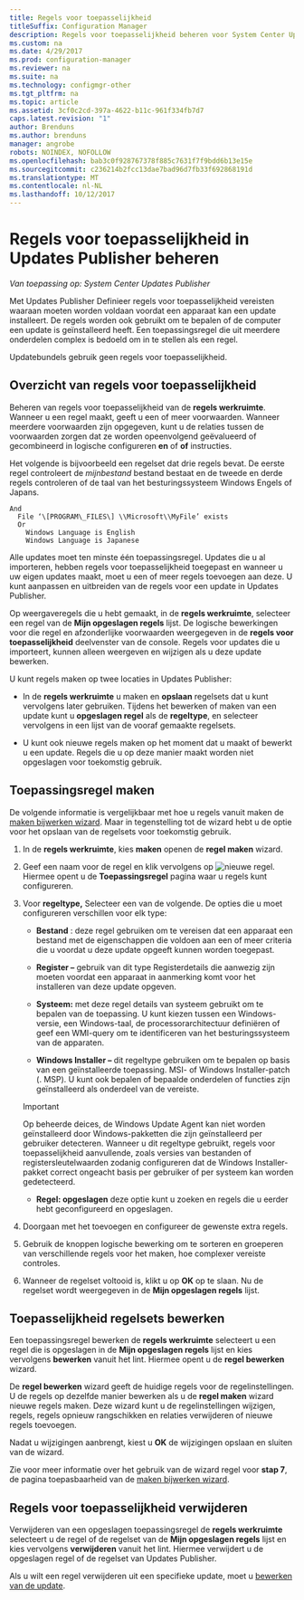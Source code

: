 ```yaml
---
title: Regels voor toepasselijkheid
titleSuffix: Configuration Manager
description: Regels voor toepasselijkheid beheren voor System Center Updates Publisher
ms.custom: na
ms.date: 4/29/2017
ms.prod: configuration-manager
ms.reviewer: na
ms.suite: na
ms.technology: configmgr-other
ms.tgt_pltfrm: na
ms.topic: article
ms.assetid: 3cf0c2cd-397a-4622-b11c-961f334fb7d7
caps.latest.revision: "1"
author: Brenduns
ms.author: brenduns
manager: angrobe
robots: NOINDEX, NOFOLLOW
ms.openlocfilehash: bab3c0f928767378f885c7631f7f9bdd6b13e15e
ms.sourcegitcommit: c236214b2fcc13dae7bad96d7fb33f692868191d
ms.translationtype: MT
ms.contentlocale: nl-NL
ms.lasthandoff: 10/12/2017
---
```

# <a name="manage-applicability-rules-in-updates-publisher"></a>Regels voor toepasselijkheid in Updates Publisher beheren

*Van toepassing op: System Center Updates Publisher*

Met Updates Publisher Definieer regels voor toepasselijkheid vereisten waaraan moeten worden voldaan voordat een apparaat kan een update installeert. De regels worden ook gebruikt om te bepalen of de computer een update is geïnstalleerd heeft. Een toepassingsregel die uit meerdere onderdelen complex is bedoeld om in te stellen als een regel.

Updatebundels gebruik geen regels voor toepasselijkheid.

## <a name="overview-of-applicability-rules"></a>Overzicht van regels voor toepasselijkheid
Beheren van regels voor toepasselijkheid van de **regels werkruimte**. Wanneer u een regel maakt, geeft u een of meer voorwaarden. Wanneer meerdere voorwaarden zijn opgegeven, kunt u de relaties tussen de voorwaarden zorgen dat ze worden opeenvolgend geëvalueerd of gecombineerd in logische configureren **en** of **of** instructies.

Het volgende is bijvoorbeeld een regelset dat drie regels bevat. De eerste regel controleert de *mijnbestand* bestand bestaat en de tweede en derde regels controleren of de taal van het besturingssysteem Windows Engels of Japans.

    And  
      File ‘\[PROGRAM\_FILES\] \\Microsoft\\MyFile’ exists  
      Or  
        Windows Language is English   
        Windows Language is Japanese

Alle updates moet ten minste één toepassingsregel. Updates die u al importeren, hebben regels voor toepasselijkheid toegepast en wanneer u uw eigen updates maakt, moet u een of meer regels toevoegen aan deze. U kunt aanpassen en uitbreiden van de regels voor een update in Updates Publisher.

Op weergaveregels die u hebt gemaakt, in de **regels werkruimte**, selecteer een regel van de **Mijn opgeslagen regels** lijst. De logische bewerkingen voor die regel en afzonderlijke voorwaarden weergegeven in de **regels voor toepasselijkheid** deelvenster van de console. Regels voor updates die u importeert, kunnen alleen weergeven en wijzigen als u deze update bewerken.

U kunt regels maken op twee locaties in Updates Publisher:

-   In de **regels werkruimte** u maken en **opslaan** regelsets dat u kunt vervolgens later gebruiken. Tijdens het bewerken of maken van een update kunt u **opgeslagen regel** als de **regeltype**, en selecteer vervolgens in een lijst van de vooraf gemaakte regelsets.

-   U kunt ook nieuwe regels maken op het moment dat u maakt of bewerkt u een update. Regels die u op deze manier maakt worden niet opgeslagen voor toekomstig gebruik.

## <a name="create-applicability-rule"></a>Toepassingsregel maken
De volgende informatie is vergelijkbaar met hoe u regels vanuit maken de [maken bijwerken wizard](/sccm/sum/tools/create-updates-with-updates-publisher#the-create-update-wizard). Maar in tegenstelling tot de wizard hebt u de optie voor het opslaan van de regelsets voor toekomstig gebruik.

1.  In de **regels werkruimte**, kies **maken** openen de **regel maken** wizard.

2.  Geef een naam voor de regel en klik vervolgens op ![nieuwe regel](media/newrule.png). Hiermee opent u de **Toepassingsregel** pagina waar u regels kunt configureren.

3.  Voor **regeltype,** Selecteer een van de volgende. De opties die u moet configureren verschillen voor elk type:

    -   **Bestand** : deze regel gebruiken om te vereisen dat een apparaat een bestand met de eigenschappen die voldoen aan een of meer criteria die u voordat u deze update opgeeft kunnen worden toegepast.

    -   **Register –** gebruik van dit type Registerdetails die aanwezig zijn moeten voordat een apparaat in aanmerking komt voor het installeren van deze update opgeven.

    -   **Systeem:** met deze regel details van systeem gebruikt om te bepalen van de toepassing. U kunt kiezen tussen een Windows-versie, een Windows-taal, de processorarchitectuur definiëren of geef een WMI-query om te identificeren van het besturingssysteem van de apparaten.

    -   **Windows Installer –** dit regeltype gebruiken om te bepalen op basis van een geïnstalleerde toepassing. MSI- of Windows Installer-patch (. MSP). U kunt ook bepalen of bepaalde onderdelen of functies zijn geïnstalleerd als onderdeel van de vereiste.

       > [!IMPORTANT]   
       > Op beheerde deices, de Windows Update Agent kan niet worden geïnstalleerd door Windows-pakketten die zijn geïnstalleerd per gebruiker detecteren. Wanneer u dit regeltype gebruikt, regels voor toepasselijkheid aanvullende, zoals versies van bestanden of registersleutelwaarden zodanig configureren dat de Windows Installer-pakket correct ongeacht basis per gebruiker of per systeem kan worden gedetecteerd.

    -   **Regel: opgeslagen** deze optie kunt u zoeken en regels die u eerder hebt geconfigureerd en opgeslagen.

4.  Doorgaan met het toevoegen en configureer de gewenste extra regels.

5.  Gebruik de knoppen logische bewerking om te sorteren en groeperen van verschillende regels voor het maken, hoe complexer vereiste controles.

6.  Wanneer de regelset voltooid is, klikt u op **OK** op te slaan. Nu de regelset wordt weergegeven in de **Mijn opgeslagen regels** lijst.

## <a name="edit-applicability-rule-sets"></a>Toepasselijkheid regelsets bewerken
Een toepassingsregel bewerken de **regels werkruimte** selecteert u een regel die is opgeslagen in de **Mijn opgeslagen regels** lijst en kies vervolgens **bewerken** vanuit het lint. Hiermee opent u de **regel bewerken** wizard.

De **regel bewerken** wizard geeft de huidige regels voor de regelinstellingen. U de regels op dezelfde manier bewerken als u de **regel maken** wizard nieuwe regels maken. Deze wizard kunt u de regelinstellingen wijzigen, regels, regels opnieuw rangschikken en relaties verwijderen of nieuwe regels toevoegen.

Nadat u wijzigingen aanbrengt, kiest u **OK** de wijzigingen opslaan en sluiten van de wizard.

Zie voor meer informatie over het gebruik van de wizard regel voor **stap 7**, de pagina toepasbaarheid van de [maken bijwerken wizard](/sccm/sum/tools/create-updates-with-updates-publisher#the-create-update-wizard).

## <a name="delete-applicability-rules"></a>Regels voor toepasselijkheid verwijderen
Verwijderen van een opgeslagen toepassingsregel de **regels werkruimte** selecteert u de regel of de regelset van de **Mijn opgeslagen regels** lijst en kies vervolgens **verwijderen** vanuit het lint. Hiermee verwijdert u de opgeslagen regel of de regelset van Updates Publisher.

Als u wilt een regel verwijderen uit een specifieke update, moet u [bewerken van de update](/sccm/sum/tools/manage-updates-with-updates-publisher#edit-updates-and-bundles).
